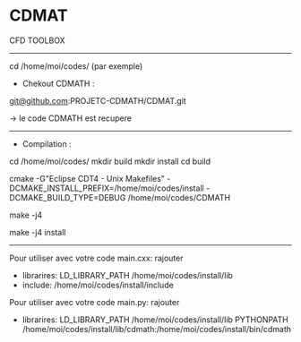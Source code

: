 CDMAT
=====

CFD TOOLBOX

--------------------------------------------------------------------------------------------------
cd /home/moi/codes/ (par exemple)

- Chekout CDMATH : 

git@github.com:PROJETC-CDMATH/CDMAT.git

-> le code CDMATH est recupere

--------------------------------------------------------------------------------------------------
- Compilation :

cd /home/moi/codes/
mkdir build
mkdir install
cd build

cmake -G"Eclipse CDT4 - Unix Makefiles" -DCMAKE_INSTALL_PREFIX=/home/moi/codes/install -DCMAKE_BUILD_TYPE=DEBUG /home/moi/codes/CDMATH

make -j4

make -j4 install

--------------------------------------------------------------------------------------------------
Pour utiliser avec votre code main.cxx:
rajouter 
 * librarires: LD_LIBRARY_PATH /home/moi/codes/install/lib
 * include: /home/moi/codes/install/include

Pour utiliser avec votre code main.py:
rajouter 
 * librarires: LD_LIBRARY_PATH /home/moi/codes/install/lib
               PYTHONPATH /home/moi/codes/install/lib/cdmath:/home/moi/codes/install/bin/cdmath


